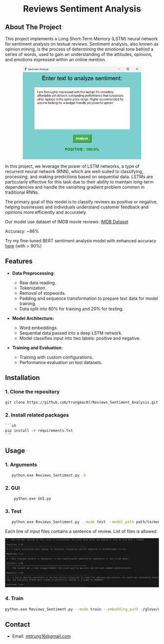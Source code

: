 
<!-- PROJECT LOGO -->
<br />
<div align="center">
  <h1 align="center">Reviews Sentiment Analysis</h1>
</div>

<!-- ABOUT THE PROJECT -->
## About The Project

This project implements a Long Short-Term Memory (LSTM) neural network for sentiment analysis on textual reviews. Sentiment analysis, also known as opinion mining, is the process of determining the emotional tone behind a series of words, used to gain an understanding of the attitudes, opinions, and emotions expressed within an online mention.



<div style="display: flex; justify-content: center;">
  <img src="resources/ui.png" alt="Image 2" style="width: 77%;">
</div>



In this project, we leverage the power of LSTM networks, a type of recurrent neural network (RNN), which are well-suited to classifying, processing, and making predictions based on sequential data. LSTMs are particularly effective for this task due to their ability to maintain long-term dependencies and handle the vanishing gradient problem common in traditional RNNs.

The primary goal of this model is to classify reviews as positive or negative, helping businesses and individuals understand customer feedback and opinions more efficiently and accurately.

Our model use dataset of IMDB movie reviews: [IMDB Dataset](https://www.kaggle.com/datasets/yasserh/imdb-movie-ratings-sentiment-analysis)

Accuracy: ~86%

Try my fine-tuned BERT sentiment analysis model with enhanced accuracy [here](https://github.com/trungmac07/Bert_Fine_Tuning_Sentiment_Analysis) (with > 90%)

## Features 

- **Data Preprocessing:**
  - Raw data reading. 
  - Tokenization.
  - Removal of stopwords.
  - Padding and sequence transformation to prepare text data for model training.
  - Data split into 80% for training and 20% for testing.

- **Model Architecture:**
  - Word embeddings.
  - Sequential data passed into a deep LSTM network.
  - Model classifies input into two labels: positive and negative.

- **Training and Evaluation:**
  - Training with custom configurations.
  - Performance evaluation on test datasets.

## Installation

### 1. Clone the repository
   ```sh
   git clone https://github.com/trungmac07/Reviews_Sentiment_Analysis.git
   ```
### 2. Install related packages
    ```sh
    pip install -r requirements.txt
    ```

## Usage
### 1. Arguments
```sh
   python.exe Reviews_Sentiment.py -h
```

### 2. GUI 
```sh
    python.exe GUI.py
```

### 3. Test
```sh
   python.exe Reviews_Sentiment.py --mode test --model_path path/to/model.pth --test_path path/to/test_data.txt 
```
Each line of input files contains a sentence of review. List of files is allowed

![Sentiment Analysis](resources/sentiment_analysis.png)

### 4. Train
```sh
python.exe Reviews_Sentiment.py --mode train --embedding_path ./glove/glove.6B.50d.txt --stopwords_path ./stopwords --data_dir "./data/IMDB Dataset.csv" --start_step 0 --num_steps 10 --batch_size 32 --model_save_step 5
```


## Contact
- Email: mttrung16@gmail.com 






